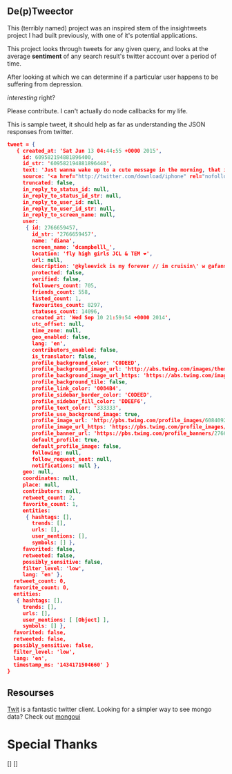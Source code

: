 ##  De(p)Tweector

This (terribly named) project was an inspired stem of the insightweets project I had built previously, with
one of it's potential applications.

This project looks through tweets for any given query, and looks at the average
**sentiment** of any search result's twitter account over a period of time.

After looking at which we can determine if a particular user happens to be
suffering from depression.

*interesting* right?

Please contribute. I can't actually do node callbacks for my life.


This is sample tweet, it should help as far as understanding the JSON responses from twitter.

```JSON
tweet = {
   { created_at: 'Sat Jun 13 04:44:55 +0000 2015',
     id: 609582194881896400,
     id_str: '609582194881896448',
     text: 'Just wanna wake up to a cute message in the morning, that is all',
     source: '<a href="http://twitter.com/download/iphone" rel="nofollow">Twitter for iPhone</a>',
     truncated: false,
     in_reply_to_status_id: null,
     in_reply_to_status_id_str: null,
     in_reply_to_user_id: null,
     in_reply_to_user_id_str: null,
     in_reply_to_screen_name: null,
     user:
      { id: 2766659457,
        id_str: '2766659457',
        name: 'diana',
        screen_name: 'dcampbelll_',
        location: 'fly high girls JCL & TEM ❤️',
        url: null,
        description: '@kyleevick is my forever // im cruisin\' w @afansler_123 @urugtina @MoOdY_foLiFe ✊',
        protected: false,
        verified: false,
        followers_count: 705,
        friends_count: 558,
        listed_count: 1,
        favourites_count: 8297,
        statuses_count: 14096,
        created_at: 'Wed Sep 10 21:59:54 +0000 2014',
        utc_offset: null,
        time_zone: null,
        geo_enabled: false,
        lang: 'en',
        contributors_enabled: false,
        is_translator: false,
        profile_background_color: 'C0DEED',
        profile_background_image_url: 'http://abs.twimg.com/images/themes/theme1/bg.png',
        profile_background_image_url_https: 'https://abs.twimg.com/images/themes/theme1/bg.png',
        profile_background_tile: false,
        profile_link_color: '0084B4',
        profile_sidebar_border_color: 'C0DEED',
        profile_sidebar_fill_color: 'DDEEF6',
        profile_text_color: '333333',
        profile_use_background_image: true,
        profile_image_url: 'http://pbs.twimg.com/profile_images/608409270640607232/KpIbCCEg_normal.jpg',
        profile_image_url_https: 'https://pbs.twimg.com/profile_images/608409270640607232/KpIbCCEg_normal.jpg',
        profile_banner_url: 'https://pbs.twimg.com/profile_banners/2766659457/1433429178',
        default_profile: true,
        default_profile_image: false,
        following: null,
        follow_request_sent: null,
        notifications: null },
     geo: null,
     coordinates: null,
     place: null,
     contributors: null,
     retweet_count: 2,
     favorite_count: 1,
     entities:
      { hashtags: [],
        trends: [],
        urls: [],
        user_mentions: [],
        symbols: [] },
     favorited: false,
     retweeted: false,
     possibly_sensitive: false,
     filter_level: 'low',
     lang: 'en' },
  retweet_count: 0,
  favorite_count: 0,
  entities:
   { hashtags: [],
     trends: [],
     urls: [],
     user_mentions: [ [Object] ],
     symbols: [] },
  favorited: false,
  retweeted: false,
  possibly_sensitive: false,
  filter_level: 'low',
  lang: 'en',
  timestamp_ms: '1434171504660' }
}

```

## Resourses

[Twit](https://www.npmjs.com/package/twit) is a fantastic twitter client.
Looking for a simpler way to see mongo data? Check out [mongoui](https://github.com/azat-co/mongoui)

# Special Thanks
[]
[]
